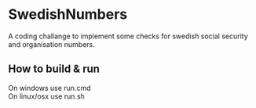 # SwedishNumbers
A coding challange to implement some checks for swedish social security and organisation numbers.

## How to build & run
On windows use run.cmd\
On linux/osx use run.sh
